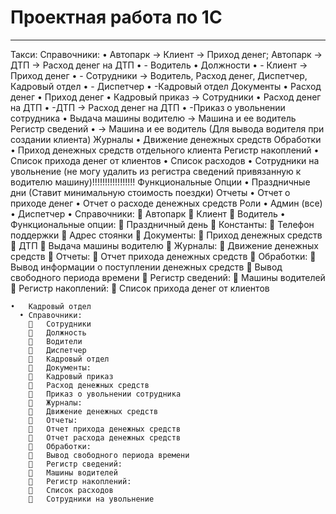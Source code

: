# Проектная работа по 1С
---------------------------
Такси:
Справочники:
  •	Автопарк -> Клиент -> Приход денег; Автопарк -> ДТП -> Расход денег на ДТП
  •	- Водитель
  •	Должности
  •	- Клиент -> Приход денег
  •	- Сотрудники -> Водитель, Расход денег, Диспетчер, Кадровый отдел
  •	- Диспетчер
  •	-Кадровый отдел
Документы
  •	Расход денег
  •	Приход денег
  •	Кадровый приказ -> Сотрудники
  •	Расход денег на ДТП
  •	-ДТП -> Расход денег на ДТП
  •	-Приказ о увольнении сотрудника
  •	Выдача машины водителю -> Машина и ее водитель
Регистр сведений
  •	-> Машина и ее водитель (Для вывода водителя при создании клиента)
Журналы
  •	Движение денежных средств
Обработки
  •	Приход денежных средств отдельного клиента
Регистр накоплений
  •	Список прихода денег от клиентов
  •	Список расходов
  •	Сотрудники на увольнение (не могу удалить из регистра сведений привязанную к водителю машину)!!!!!!!!!!!!!!!!!
Функциональные Опции
  •	Праздничные дни (Ставит минимальную стоимость поездки)
Отчеты
  •	Отчет о приходе денег
  •	Отчет о расходе денежных средств
Роли
  •	Админ (все)
  •	Диспетчер 
    •	Справочники:
      	Автопарк
      	Клиент
      	Водитель
    •	Функциональные опции:
        	Праздничный день
    	Константы:
        	Телефон поддержки
        	Адрес стоянки
    	Документы:
        	Приход денежных средств
        	ДТП
        	Выдача машины водителю
    	Журналы:
        	Движение денежных средств
    	Отчеты:
        	Отчет прихода денежных средств
    	Обработки:
        	Вывод информации о поступлении денежных средств
        	Вывод свободного периода времени
    	Регистр сведений:
        	Машины водителей
        	Регистр накоплений:
        	Список прихода денег от клиентов



    •	Кадровый отдел
      •	Справочники:
        	Сотрудники
        	Должность
        	Водители
        	Диспетчер
        	Кадровый отдел
        	Документы:
        	Кадровый приказ
        	Расход денежных средств
        	Приказ о увольнении сотрудника
        	Журналы:
        	Движение денежных средств
        	Отчеты:
        	Отчет прихода денежных средств
        	Отчет расхода денежных средств
        	Обработки:
        	Вывод свободного периода времени
        	Регистр сведений:
        	Машины водителей
        	Регистр накоплений:
        	Список расходов
        	Сотрудники на увольнение


